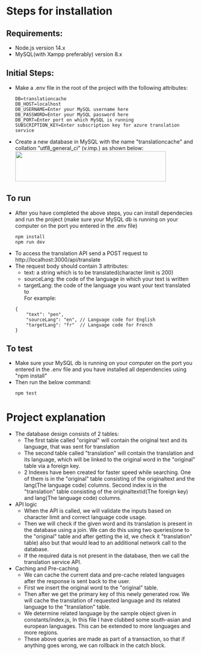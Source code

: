 # Steps for installation
## Requirements:
- Node.js version 14.x
- MySQL(with Xampp preferably) version 8.x

## Initial Steps:
- Make a .env file in the root of the project with the following attributes:
    ```
    DB=translationcache
    DB_HOST=localhost
    DB_USERNAME=Enter your MySQL username here
    DB_PASSWORD=Enter your MySQL password here
    DB_PORT=Enter port on which MySQL is running
    SUBSCRIPTION_KEY=Enter subscription key for azure translation service
    ```
- Create a new database in MySQL with the name "translationcache" and collation "utf8_general_ci" (v.imp.) as shown below:
    <img src="https://i.imgur.com/0giezfU.png" width="400" height="80">

## To run
- After you have completed the above steps, you can install dependecies and run the project (make sure your MySQL db is running on your computer on the port you entered in the .env file)<br>
    ```
    npm install
    npm run dev
    ```
- To access the translation API send a POST request to http://localhost:3000/api/translate
- The request body should contain 3 attributes:
    - text: a string which is to be translated(character limit is 200)
    - sourceLang: the code of the language in which your text is written
    - targetLang: the code of the language you want your text translated to<br>
  For example:
    ```
    {
        "text": "pen",
        "sourceLang": "en", // Language code for English
        "targetLang": "fr"  // Language code for French
    }
    ```

## To test
- Make sure your MySQL db is running on your computer on the port you entered in the .env file and you have installed all dependencies using "npm install"
- Then run the below command:<br>
    ```
    npm test
    ```

# Project explanation
- The database design consists of 2 tables:
    - The first table called "original" will contain the original text and its language, that was sent for translation
    - The second table called "translation" will contain the translation and its language, which will be linked to the original word in the "original" table via a foreign key.
    - 2 Indexes have been created for faster speed while searching. One of them is in the "original" table consisting of the originaltext and the lang(The language code) columns. Second index is in the "translation" table consisting of the originaltextid(The foreign key) and lang(The language code) columns.
- API logic
    - When the API is called, we will validate the inputs based on character limit and correct language code usage.
    - Then we will check if the given word and its translation is present in the database using a join. We can do this using two queries(one to the "original" table and after getting the id, we check it "translation" table) also but that would lead to an additional network call to the database.
    - If the required data is not present in the database, then we call the translation service API.
- Caching and Pre-caching
    - We can cache the current data and pre-cache related languages after the response is sent back to the user.
    - First we insert the original word to the "original" table.
    - Then after we get the primary key of this newly generated row. We will cache the translation of requested language and its related language to the "translation" table.
    - We determine related language by the sample object given in constants/index.js, In this file I have clubbed some south-asian and european languages. This can be extended to more languages and more regions.
    - These above queries are made as part of a transaction, so that if anything goes wrong, we can rollback in the catch block.
